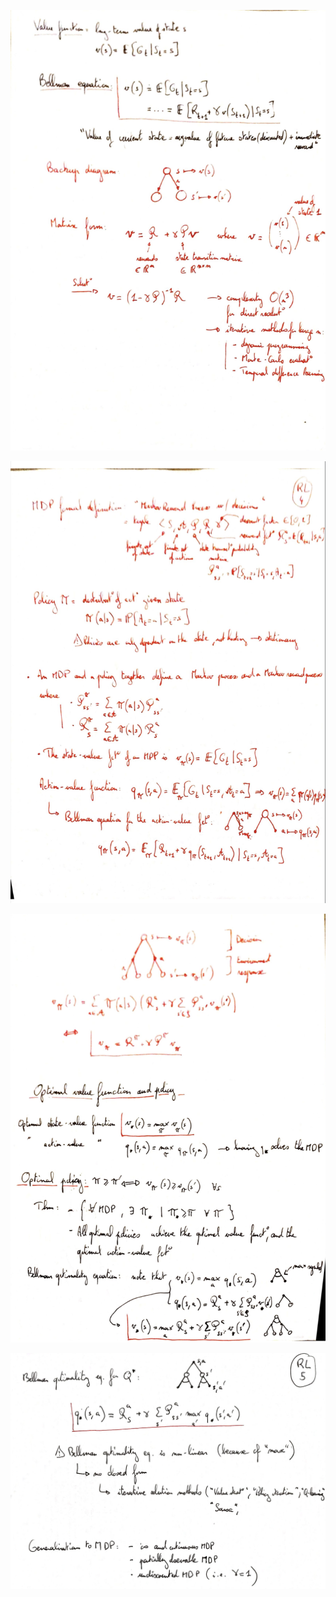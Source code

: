 ![image-20200410095241750](./assets/image-20200410095241750.png)

![image-20200410095256301](./assets/image-20200410095256301.png)

![image-20200410095312194](./assets/image-20200410095312194.png)



![image-20200410095920932](./assets/image-20200410095920932.png)
